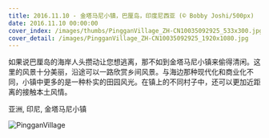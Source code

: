 ```yaml
---
title: 2016.11.10 - 金塔马尼小镇，巴厘岛，印度尼西亚 (© Bobby Joshi/500px)
date: 2016.11.10 00:00:00
cover_index: /images/thumbs/PingganVillage_ZH-CN10035092925_533x300.jpg
cover_detail: /images/PingganVillage_ZH-CN10035092925_1920x1080.jpg
---
```


如果说巴厘岛的海岸人头攒动让您想逃离，那不如到金塔马尼小镇来偷得清闲。这里的风景十分美丽，沿途可以一路欣赏乡间风景。与海边那种现代化和商业化不同，小镇中更多的是一种朴实的田园风光。在镇上的不同村子中，还可以更加近距离的接触本土风情。

亚洲, 印尼, 金塔马尼小镇

![PingganVillage](/images/PingganVillage_ZH-CN10035092925_1920x1080.jpg)
